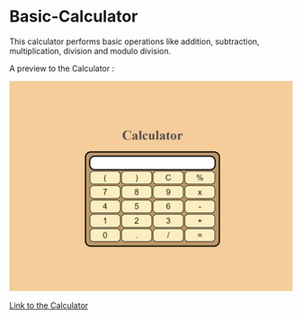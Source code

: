 # Basic-Calculator
This calculator performs basic operations like addition, subtraction, multiplication, division and modulo division.


A preview to the Calculator :

<img src="images/preview.png">

[Link to the Calculator](https://avinash905.github.io/Basic-Calculator/)
